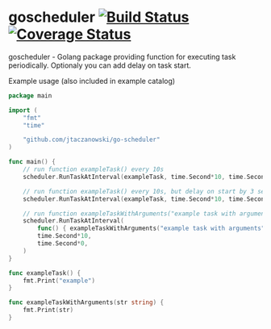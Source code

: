 # goscheduler [![Build Status](https://travis-ci.org/jtaczanowski/goscheduler.png?branch=master)](https://travis-ci.org/jtaczanowski/goscheduler) [![Coverage Status](https://coveralls.io/repos/github/jtaczanowski/goscheduler/badge.svg?branch=master)](https://coveralls.io/github/jtaczanowski/goscheduler?branch=master)
goscheduler - Golang package providing function for executing task periodically. Optionaly you can add delay on task start.

Example usage (also included in example catalog)
```go
package main

import (
	"fmt"
	"time"

	"github.com/jtaczanowski/go-scheduler"
)

func main() {
	// run function exampleTask() every 10s
	scheduler.RunTaskAtInterval(exampleTask, time.Second*10, time.Second*0)

	// run function exampleTask() every 10s, but delay on start by 3 second
	scheduler.RunTaskAtInterval(exampleTask, time.Second*10, time.Second*3)

	// run function exampleTaskWithArguments("example task with arguments") every 10s
	scheduler.RunTaskAtInterval(
		func() { exampleTaskWithArguments("example task with arguments") },
		time.Second*10,
		time.Second*0,
	)
}

func exampleTask() {
	fmt.Print("example")
}

func exampleTaskWithArguments(str string) {
	fmt.Print(str)
}
```
